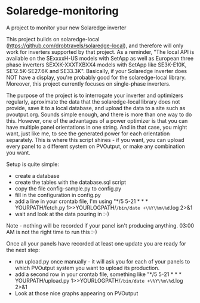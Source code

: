 # Solaredge-monitoring
A project to monitor your new Solaredge inverter

This project builds on solaredge-local (https://github.com/drobtravels/solaredge-local), and therefore will only work for inverters supported by that project. As a reminder, "The local API is available on the SExxxxH-US models with SetApp as well as European three phase inverters SEXXK-XXXTXBXX4 models with SetApp like SE3K-E10K, SE12.5K-SE27.6K and SE33.3K". Basically, if your Solaredge inverter does NOT have a display, you're probably good for the solaredge-local library. Moreover, this project currently focuses on single-phase inverters.

The purpose of the project is to interrogate your inverter and optimizers regularly, aproximate the data that the solaredge-local library does not provide, save it to a local database, and upload the data to a site such as pvoutput.org. Sounds simple enough, and there is more than one way to do this. However, one of the advantages of a power optimizer is that you can have multiple panel orientations in one string. And in that case, you might want, just like me, to see the generated power for each orientation separately. This is where this script shines - if you want, you can upload every panel to a different system on PVOutput, or make any combination you want.

Setup is quite simple:
- create a database
- create the tables with the database.sql script
- copy the file config-sample.py to config.py
- fill in the configuration in config.py
- add a line in your crontab file, I'm using
    "*/5 5-21 * * *  YOURPATH/fetch.py 1>>YOURLOGPATH/`/bin/date +\%Y\%m\%d`.log  2>&1
- wait and look at the data pouring in :-)

Note - nothing will be recorded if your panel isn't producing anything. 03:00 AM is not the right time to run this :-)

Once all your panels have recorded at least one update you are ready for the next step:
- run upload.py once manually - it will ask you for each of your panels to which PVOutput system you want to upload its production.
- add a second row in your crontab file, something like
    "*/5 5-21 * * *  YOURPATH/upload.py 1>>YOURLOGPATH/`/bin/date +\%Y\%m\%d`.log  2>&1
- Look at those nice graphs appearing on PVOutput
